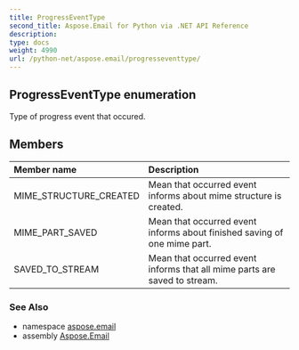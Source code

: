 ```yaml
---
title: ProgressEventType
second_title: Aspose.Email for Python via .NET API Reference
description: 
type: docs
weight: 4990
url: /python-net/aspose.email/progresseventtype/
---
```


## ProgressEventType enumeration

Type of progress event that occured.

## Members
| Member name | Description |
| :- | :- |
|MIME_STRUCTURE_CREATED|Mean that occurred event informs about mime structure is created.|
|MIME_PART_SAVED|Mean that occurred event informs about finished saving of one mime part.|
|SAVED_TO_STREAM|Mean that occurred event informs that all mime parts are saved to stream.|

### See Also

* namespace [aspose.email](/email/python-net/aspose.email/)
* assembly [Aspose.Email](/email/python-net/)

